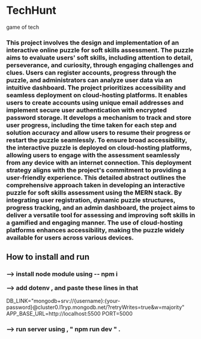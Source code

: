 # TechHunt
 game of tech

<h3>This project involves the design and implementation of an interactive online puzzle for soft skills
assessment. The puzzle aims to evaluate users' soft skills, including attention to detail, perseverance,
and curiosity, through engaging challenges and clues. Users can register accounts, progress through
the puzzle, and administrators can analyze user data via an intuitive dashboard. The project prioritizes
accessibility and seamless deployment on cloud-hosting platforms.
It enables users to create accounts using unique email addresses and implement secure user
authentication with encrypted password storage. It develops a mechanism to track and store user
progress, including the time taken for each step and solution accuracy and allow users to resume their
progress or restart the puzzle seamlessly. To ensure broad accessibility, the interactive puzzle is
deployed on cloud-hosting platforms, allowing users to engage with the assessment seamlessly from
any device with an internet connection. This deployment strategy aligns with the project's
commitment to providing a user-friendly experience.
This detailed abstract outlines the comprehensive approach taken in developing an interactive puzzle
for soft skills assessment using the MERN stack. By integrating user registration, dynamic puzzle
structures, progress tracking, and an admin dashboard, the project aims to deliver a versatile tool for
assessing and improving soft skills in a gamified and engaging manner. The use of cloud-hosting
platforms enhances accessibility, making the puzzle widely available for users across various devices.
</h3>

<h2> How to install and run </h2>


<h3>--> install node module using -- npm i 

 --> add dotenv , and paste these lines in that
</h3>

DB_LINK="mongodb+srv://{username}:{your-password}@cluster0.l1ryp.mongodb.net/?retryWrites=true&w=majority"
APP_BASE_URL=http://localhost:5500
PORT=5000

<h3>--> run server using , " npm run dev " .</h3>


